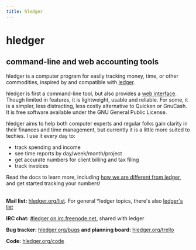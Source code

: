 ```yaml
---
title: hledger
---
```


# hledger

## command-line and web accounting tools

hledger is a computer program for easily tracking money, time, or other
commodities, inspired by and compatible with [ledger](http://ledger-cli.org).

hledger is first a command-line tool, but also provides a [web interface](http://demo.hledger.org).
Though limited in features, it is lightweight, usable and reliable.
For some, it is a simpler, less distracting, less costly alternative to Quicken or GnuCash.
It is free software available under the GNU General Public License.

hledger aims to help both computer experts and regular folks gain clarity
in their finances and time management, but currently it is a little more
suited to techies. I use it every day to:

-   track spending and income
-   see time reports by day/week/month/project
-   get accurate numbers for client billing and tax filing
-   track invoices

Read the docs to learn more, including
[how we are different from ledger](FAQ.html#how-does-hledger-relate-to-ledger),
and get started tracking your numbers!

<!-- [blog](http://joyful.com/blog) -->

\
**Mail list:**	[hledger.org/list](http://hledger.org/list). For general *ledger topics,
                there's also [ledger's list](http://list.ledger-cli.org)

**IRC chat:** [#ledger on irc.freenode.net](irc://irc.freenode.net/#ledger), shared with ledger

**Bug tracker:**		[hledger.org/bugs](http://hledger.org/bugs)
**and planning board:**	[hledger.org/trello](http://hledger.org/trello)

**Code:**		[hledger.org/code](http://hledger.org/code)
<!-- --------------- ------------------------------------------------------------------------------------ -->

<!-- | a             | b                                                 | -->
<!-- |:--------------|:--------------------------------------------------| -->
<!-- | **Planning:** | [hledger.org/trello](http://hledger.org/trello)   | -->
<!-- | **Code:**     | [hledger.org/code](http://hledger.org/code)       | -->

<!--  
or [email me](mailto:simon@joyful.com?subject=hledger:).
I appreciate feedback and help with all aspects of hledger.
-->

<!-- <div style="text-align:center; margin:0 0 0 0;"> -->
<!-- <a href="https://gnu.org/gnu30"><img src="https://static.fsf.org/nosvn/misc/GNU_30th_badge.png" alt="[ Celebrate 30 years of GNU! ]" -->
<!--    style="height:160px; width:auto;" /></a> -->
<!-- </div> -->
